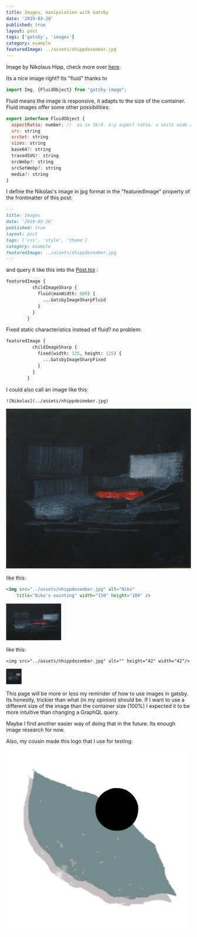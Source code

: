 ```yaml
---
title: Images, manipulation with Gatsby
date: '2019-03-28'
published: true
layout: post
tags: ['gatsby', 'images']
category: example
featuredImage: ../assets/nhippdezember.jpg
---
```


Image by Nikolaus Hipp, check more over [here](https://www.nikolaus-hipp.de/).

Its a nice image right? Its "fluid" thanks to

```javascript
import Img, {FluidObject} from "gatsby-image";
```

Fluid means the image is responsive, it adapts to the size of the container. Fluid images offer some other possibilities:

```javascript
export interface FluidObject {
  aspectRatio: number; //  as in 16:9. x:y aspect ratio. x units wide and y units high.
  src: string
  srcSet: string
  sizes: string
  base64?: string
  tracedSVG?: string
  srcWebp?: string
  srcSetWebp?: string
  media?: string
}
```

I define the Nikolas's image in jpg format in the "featuredImage" property of the frontmatter of this post:
 ```markdown
 ---
 title: Images
 date: '2019-03-26'
 published: true
 layout: post
 tags: ['css', 'style', 'theme']
 category: example
 featuredImage: ../assets/nhippdezember.jpg
 ---
```

and query it like this into the [Post.tsx](https://github.com/nvegater/nvegater.me/blob/master/src/templates/post.tsxs)
:

```graphql
featuredImage {
          childImageSharp {
            fluid(maxWidth: 600) {
              ...GatsbyImageSharpFluid
            }
          }
        }
```
Fixed static characteristics instead of fluid? no problem:
```graphql
featuredImage {
          childImageSharp {
            fixed(width: 125, height: 125) {
              ...GatsbyImageSharpFixed
            }
          }
        }
```

I could also call an image like this:
```
![Nikolas](../assets/nhippdezember.jpg)
```
![Nikolas](../assets/nhippdezember.jpg?)

like this:
```html
<img src="../assets/nhippdezember.jpg" alt="Niko"
	title="Niko's oainting" width="150" height="100" />
```
<img src="../assets/nhippdezember.jpg" alt="Niko"
	title="Niko's oainting" width="150" height="100" />

like this:
```
<img src="../assets/nhippdezember.jpg" alt="" height="42" width="42"/>
```
<img src="../assets/nhippdezember.jpg" alt="drawing" height="42" width="42"/>


This page will be more or less my reminder of how to use images in gatsby.
Its honestly, trickier than what (in my opinion) should be.
If I want to use a different size of the image than the container size (100%) I expected it to be more intuitive
than changing a GraphQL query.

Maybe I find another easier way of doing that in the future. Its enough image research for now.

Also, my cousin made this logo that I use for testing:

![Logo](../assets/logo.png)

